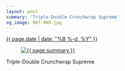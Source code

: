```yaml
---
layout: post
summary: 'Triple-Double Crunchwrap Supreme'
og_image: 987-960.jpg
---
```


<div class="post">
 <time>
  <a href="/987">
   {{ page.date | date: "%B %-d, %Y" }}
  </a>
 </time>
 <a href="/987">
  <figure data-taken="10/13/2019">
   <img alt="{{ page.summary }}" sizes="(min-width: 700px) 50vw, calc(100vw - 2rem)" src="{{ site.assets_url }}/987-480.jpg" srcset="{{ site.assets_url }}/987-240.jpg 240w, {{ site.assets_url }}/987-480.jpg 480w, {{ site.assets_url }}/987-720.jpg 720w, {{ site.assets_url }}/987-960.jpg 960w"/>
  </figure>
 </a>
 <span>
  Triple-Double Crunchwrap Supreme
 </span>
</div>
